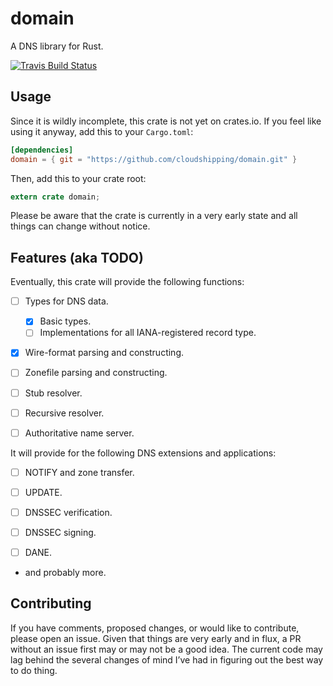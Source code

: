 # domain
A DNS library for Rust.

[![Travis Build Status](https://travis-ci.org/cloudshipping/domain.svg?branch=master)](https://travis-ci.org/cloudshipping/domain)

## Usage

Since it is wildly incomplete, this crate is not yet on crates.io. If you
feel like using it anyway, add this to your `Cargo.toml`:

```toml
[dependencies]
domain = { git = "https://github.com/cloudshipping/domain.git" }
```

Then, add this to your crate root:

```rust
extern crate domain;
```

Please be aware that the crate is currently in a very early state and all
things can change without notice.


## Features (aka TODO)

Eventually, this crate will provide the following functions:

* [ ] Types for DNS data.
    
    * [X] Basic types.
    * [ ] Implementations for all IANA-registered record type.

* [X] Wire-format parsing and constructing.

* [ ] Zonefile parsing and constructing.

* [ ] Stub resolver.

* [ ] Recursive resolver.

* [ ] Authoritative name server.

It will provide for the following DNS extensions and applications:

* [ ] NOTIFY and zone transfer.

* [ ] UPDATE.

* [ ] DNSSEC verification.

* [ ] DNSSEC signing.

* [ ] DANE.

* and probably more.


## Contributing

If you have comments, proposed changes, or would like to contribute,
please open an issue. Given that things are very early and in flux, a
PR without an issue first may or may not be a good idea. The current code
may lag behind the several changes of mind I’ve had in figuring out the
best way to do thing.

